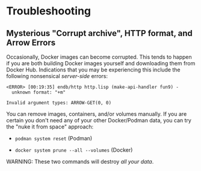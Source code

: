 # Troubleshooting

## Mysterious "Corrupt archive", HTTP format, and Arrow Errors

Occasionally, Docker images can become corrupted.
This tends to happen if you are both building Docker images yourself
and downloading them from Docker Hub.
Indications that you may be experiencing this include the following
nonsensical _server-side_ errors:

```
<ERROR> [00:19:35] endb/http http.lisp (make-api-handler fun9) -
  unknown format: "+m"
```

```
Invalid argument types: ARROW-GET(0, 0)
```

You can remove images, containers, and/or volumes manually.
If you are certain you don't need any of your other Docker/Podman data,
you can try the "nuke it from space" approach:

* `podman system reset` (Podman)

* `docker system prune --all --volumes` (Docker)

WARNING: These two commands will destroy _all your data_.

